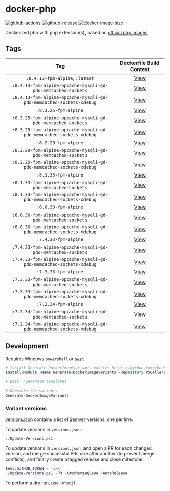# docker-php

[![github-actions](https://github.com/theohbrothers/docker-php/actions/workflows/ci-master-pr.yml/badge.svg?branch=master)](https://github.com/theohbrothers/docker-php/actions/workflows/ci-master-pr.yml)
[![github-release](https://img.shields.io/github/v/release/theohbrothers/docker-php?style=flat-square)](https://github.com/theohbrothers/docker-php/releases/)
[![docker-image-size](https://img.shields.io/docker/image-size/theohbrothers/docker-php/latest)](https://hub.docker.com/r/theohbrothers/docker-php)

Dockerized php with php extension(s), based on [official php images](https://hub.docker.com/_/php).

## Tags

| Tag | Dockerfile Build Context |
|:-------:|:---------:|
| `:8.4.13-fpm-alpine`, `:latest` | [View](variants/8.4.13-fpm-alpine) |
| `:8.4.13-fpm-alpine-opcache-mysqli-gd-pdo-memcached-sockets` | [View](variants/8.4.13-fpm-alpine-opcache-mysqli-gd-pdo-memcached-sockets) |
| `:8.4.13-fpm-alpine-opcache-mysqli-gd-pdo-memcached-sockets-xdebug` | [View](variants/8.4.13-fpm-alpine-opcache-mysqli-gd-pdo-memcached-sockets-xdebug) |
| `:8.3.25-fpm-alpine` | [View](variants/8.3.25-fpm-alpine) |
| `:8.3.25-fpm-alpine-opcache-mysqli-gd-pdo-memcached-sockets` | [View](variants/8.3.25-fpm-alpine-opcache-mysqli-gd-pdo-memcached-sockets) |
| `:8.3.25-fpm-alpine-opcache-mysqli-gd-pdo-memcached-sockets-xdebug` | [View](variants/8.3.25-fpm-alpine-opcache-mysqli-gd-pdo-memcached-sockets-xdebug) |
| `:8.2.29-fpm-alpine` | [View](variants/8.2.29-fpm-alpine) |
| `:8.2.29-fpm-alpine-opcache-mysqli-gd-pdo-memcached-sockets` | [View](variants/8.2.29-fpm-alpine-opcache-mysqli-gd-pdo-memcached-sockets) |
| `:8.2.29-fpm-alpine-opcache-mysqli-gd-pdo-memcached-sockets-xdebug` | [View](variants/8.2.29-fpm-alpine-opcache-mysqli-gd-pdo-memcached-sockets-xdebug) |
| `:8.1.33-fpm-alpine` | [View](variants/8.1.33-fpm-alpine) |
| `:8.1.33-fpm-alpine-opcache-mysqli-gd-pdo-memcached-sockets` | [View](variants/8.1.33-fpm-alpine-opcache-mysqli-gd-pdo-memcached-sockets) |
| `:8.1.33-fpm-alpine-opcache-mysqli-gd-pdo-memcached-sockets-xdebug` | [View](variants/8.1.33-fpm-alpine-opcache-mysqli-gd-pdo-memcached-sockets-xdebug) |
| `:8.0.30-fpm-alpine` | [View](variants/8.0.30-fpm-alpine) |
| `:8.0.30-fpm-alpine-opcache-mysqli-gd-pdo-memcached-sockets` | [View](variants/8.0.30-fpm-alpine-opcache-mysqli-gd-pdo-memcached-sockets) |
| `:8.0.30-fpm-alpine-opcache-mysqli-gd-pdo-memcached-sockets-xdebug` | [View](variants/8.0.30-fpm-alpine-opcache-mysqli-gd-pdo-memcached-sockets-xdebug) |
| `:7.4.33-fpm-alpine` | [View](variants/7.4.33-fpm-alpine) |
| `:7.4.33-fpm-alpine-opcache-mysqli-gd-pdo-memcached-sockets` | [View](variants/7.4.33-fpm-alpine-opcache-mysqli-gd-pdo-memcached-sockets) |
| `:7.4.33-fpm-alpine-opcache-mysqli-gd-pdo-memcached-sockets-xdebug` | [View](variants/7.4.33-fpm-alpine-opcache-mysqli-gd-pdo-memcached-sockets-xdebug) |
| `:7.3.33-fpm-alpine` | [View](variants/7.3.33-fpm-alpine) |
| `:7.3.33-fpm-alpine-opcache-mysqli-gd-pdo-memcached-sockets` | [View](variants/7.3.33-fpm-alpine-opcache-mysqli-gd-pdo-memcached-sockets) |
| `:7.3.33-fpm-alpine-opcache-mysqli-gd-pdo-memcached-sockets-xdebug` | [View](variants/7.3.33-fpm-alpine-opcache-mysqli-gd-pdo-memcached-sockets-xdebug) |
| `:7.2.34-fpm-alpine` | [View](variants/7.2.34-fpm-alpine) |
| `:7.2.34-fpm-alpine-opcache-mysqli-gd-pdo-memcached-sockets` | [View](variants/7.2.34-fpm-alpine-opcache-mysqli-gd-pdo-memcached-sockets) |
| `:7.2.34-fpm-alpine-opcache-mysqli-gd-pdo-memcached-sockets-xdebug` | [View](variants/7.2.34-fpm-alpine-opcache-mysqli-gd-pdo-memcached-sockets-xdebug) |

## Development

Requires Windows `powershell` or [`pwsh`](https://github.com/PowerShell/PowerShell).

```powershell
# Install Generate-DockerImageVariants module: https://github.com/theohbrothers/Generate-DockerImageVariants
Install-Module -Name Generate-DockerImageVariants -Repository PSGallery -Scope CurrentUser -Force -Verbose

# Edit ./generate templates

# Generate the variants
Generate-DockerImageVariants .
```

### Variant versions

[versions.json](generate/definitions/versions.json) contains a list of [Semver](https://semver.org/) versions, one per line.

To update versions in `versions.json`:

```powershell
./Update-Versions.ps1
```

To update versions in `versions.json`, and open a PR for each changed version, and merge successful PRs one after another (to prevent merge conflicts), and finally create a tagged release and close milestone:

```powershell
$env:GITHUB_TOKEN = 'xxx'
./Update-Versions.ps1 -PR -AutoMergeQueue -AutoRelease
```

To perform a dry run, use `-WhatIf`.
